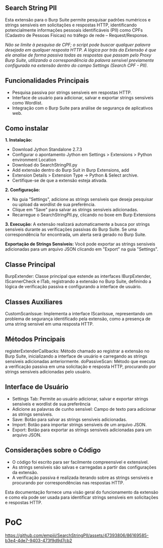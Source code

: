 ## Search String PII
Esta extensão para o Burp Suite permite pesquisar padrões numéricos e strings sensíveis em solicitações e respostas HTTP, identificando potencialmente informações pessoais identificáveis (PII) como CPFs (Cadastro de Pessoas Físicas) no tráfego de rede – Request/Response.

_Não se limite à pesquisa de CPF; o script pode buscar qualquer palavra desejada em qualquer resposta HTTP. A lógica por trás da Extensão é que ele analise de forma passiva todas as respostas que passam pelo Proxy Burp Suite, utilizando a correspondência da palavra sensível previamente configurada na extensão dentro do campo Settings (Search CPF - PII)._

## Funcionalidades Principais
- Pesquisa passiva por strings sensíveis em respostas HTTP.
- Interface de usuário para adicionar, salvar e exportar strings sensíveis como Wordlist.
- Integração com o Burp Suite para análise de segurança de aplicativos web.

## Como instalar
**1. Instalação:**
- Download Jython Standalone 2.7.3
- Configurar o apontamento Jython em Settings > Extensions > Python environment Location
- Download do SearchStringPII.py 
- Add extensão dentro do Burp Suit in Burp Extensions, add
- Extension Details > Extension Type -> Python & Select archive. 
- Certifique-se de que a extensão esteja ativada.

**2. Configuração:**
- Na guia "Settings", adicione as strings sensíveis que deseja pesquisar ou upload da wordlist de sua preferência.
- Clique em "Save" para salvar as strings sensíveis adicionadas.
- Recarregue o SearchStringPII.py, clicando no boxe em Burp Extensions

**3. Execução:**
A extensão realizará automaticamente a busca por strings sensíveis durante as verificações passivas do Burp Suite.
Se uma correspondência for encontrada, um alerta será gerado no Burp Suite.

**Exportação de Strings Sensíveis:**
Você pode exportar as strings sensíveis adicionadas para um arquivo JSON clicando em "Export" na guia "Settings".

## Classe Principal
BurpExtender: Classe principal que estende as interfaces IBurpExtender, IScannerCheck e ITab, registrando a extensão no Burp Suite, definindo a lógica de verificação passiva e configurando a interface de usuário.

## Classes Auxiliares
CustomScanIssue: Implementa a interface IScanIssue, representando um problema de segurança identificado pela extensão, como a presença de uma string sensível em uma resposta HTTP.

## Métodos Principais
registerExtenderCallbacks: Método chamado ao registrar a extensão no Burp Suite, inicializando a interface de usuário e carregando as strings sensíveis adicionadas anteriormente.
doPassiveScan: Método que executa a verificação passiva em uma solicitação e resposta HTTP, procurando por strings sensíveis adicionadas pelo usuário.

## Interface de Usuário
- Settings Tab: Permite ao usuário adicionar, salvar e exportar strings sensíveis e wordlist de sua preferência
- Adicione as palavras de cunho sensível: Campo de texto para adicionar as strings sensíveis.
- Save: Botão para salvar as strings sensíveis adicionadas.
- Import: Botão para importar strings sensíveis de um arquivo JSON.
- Export: Botão para exportar as strings sensíveis adicionadas para um arquivo JSON.

## Considerações sobre o Código
- O código foi escrito para ser facilmente compreensível e extensível.
- As strings sensíveis são salvas e carregadas a partir das configurações da extensão.
- A verificação passiva é realizada iterando sobre as strings sensíveis e procurando por correspondências nas respostas HTTP.

Esta documentação fornece uma visão geral do funcionamento da extensão e como ela pode ser usada para identificar strings sensíveis em solicitações e respostas HTTP.

# PoC

https://github.com/empiii/SearchStringPII/assets/47393806/86169585-b3e4-4de7-9403-473f9d9d7cb2


